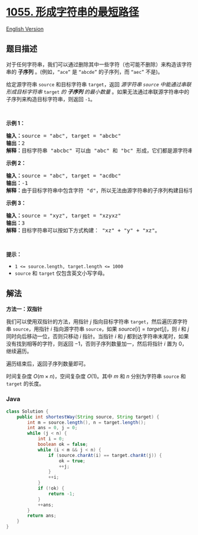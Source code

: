 # [1055. 形成字符串的最短路径](https://leetcode.cn/problems/shortest-way-to-form-string)

[English Version](/solution/1000-1099/1055.Shortest%20Way%20to%20Form%20String/README_EN.md)

## 题目描述

<p>对于任何字符串，我们可以通过删除其中一些字符（也可能不删除）来构造该字符串的 <strong>子序列</strong> 。(例如，<code>“ace”</code>&nbsp;是 <code>“abcde”</code> 的子序列，而 <code>“aec”</code> 不是)。</p>

<p>给定源字符串&nbsp;<code>source</code> 和目标字符串&nbsp;<code>target</code>，返回 <em>源字符串&nbsp;<code>source</code>&nbsp;中能通过串联形成目标字符串&nbsp;</em><code>target</code>&nbsp;<em>的 <strong>子序列</strong> 的最小数量&nbsp;</em>。如果无法通过串联源字符串中的子序列来构造目标字符串，则返回&nbsp;<code>-1</code>。</p>

<p>&nbsp;</p>

<p><strong>示例 1：</strong></p>

<pre>
<strong>输入：</strong>source = "abc", target = "abcbc"
<strong>输出：</strong>2
<strong>解释：</strong>目标字符串 "abcbc" 可以由 "abc" 和 "bc" 形成，它们都是源字符串 "abc" 的子序列。
</pre>

<p><strong>示例 2：</strong></p>

<pre>
<strong>输入：</strong>source = "abc", target = "acdbc"
<strong>输出：</strong>-1
<strong>解释：</strong>由于目标字符串中包含字符 "d"，所以无法由源字符串的子序列构建目标字符串。
</pre>

<p><strong>示例 3：</strong></p>

<pre>
<strong>输入：</strong>source = "xyz", target = "xzyxz"
<strong>输出：</strong>3
<strong>解释：</strong>目标字符串可以按如下方式构建： "xz" + "y" + "xz"。
</pre>

<p>&nbsp;</p>

<p><strong>提示：</strong></p>

<ul>
	<li><code>1 &lt;= source.length, target.length &lt;= 1000</code></li>
	<li><code>source</code> 和&nbsp;<code>target</code>&nbsp;仅包含英文小写字母。</li>
</ul>

## 解法

**方法一：双指针**

我们可以使用双指针的方法，用指针 $j$ 指向目标字符串 `target`，然后遍历源字符串 `source`，用指针 $i$ 指向源字符串 `source`，如果 $source[i] = target[j]$，则 $i$ 和 $j$ 同时向后移动一位，否则只移动 $i$ 指针。当指针 $i$ 和 $j$ 都到达字符串末尾时，如果没有找到相等的字符，则返回 $-1$，否则子序列数量加一，然后将指针 $i$ 置为 $0$，继续遍历。

遍历结束后，返回子序列数量即可。

时间复杂度 $O(m \times n)$，空间复杂度 $O(1)$。其中 $m$ 和 $n$ 分别为字符串 `source` 和 `target` 的长度。

### **Java**

```java
class Solution {
    public int shortestWay(String source, String target) {
        int m = source.length(), n = target.length();
        int ans = 0, j = 0;
        while (j < n) {
            int i = 0;
            boolean ok = false;
            while (i < m && j < n) {
                if (source.charAt(i) == target.charAt(j)) {
                    ok = true;
                    ++j;
                }
                ++i;
            }
            if (!ok) {
                return -1;
            }
            ++ans;
        }
        return ans;
    }
}
```
